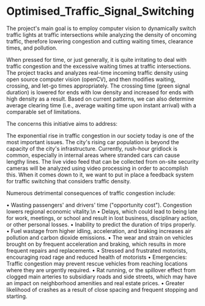 # Optimised_Traffic_Signal_Switching
The project's main goal is to employ computer vision to dynamically switch traffic lights at traffic intersections while analyzing the density of oncoming traffic, therefore lowering congestion and cutting waiting times, clearance times, and pollution.

When pressed for time, or just generally, it is quite irritating to deal with traffic congestion and the excessive waiting times at traffic intersections.
The project tracks and analyzes real-time incoming traffic density using open source computer vision (openCV), and then modifies waiting, crossing, and let-go times appropriately. The crossing time (green signal duration) is lowered for ends with low density and increased for ends with high density as a result. Based on current patterns, we can also determine average clearing time (i.e., average waiting time upon instant arrival) with a comparable set of limitations.

The concerns this initiative aims to address:

The exponential rise in traffic congestion in our society today is one of the most important issues. The city's rising car population is beyond the capacity of the city's infrastructure. Currently, rush-hour gridlock is common, especially in internal areas where stranded cars can cause lengthy lines. The live video feed that can be collected from on-site security cameras will be analyzed using video processing in order to accomplish this. When it comes down to it, we want to put in place a feedback system for traffic switching that considers traffic density.

Numerous detrimental consequences of traffic congestion include:

• Wasting passengers' and drivers' time ("opportunity cost"). Congestion lowers regional economic vitality.\n
• Delays, which could lead to being late for work, meetings, or school and result in lost business, disciplinary action, or other personal losses.
• Inability to predict the duration of trips properly.
• Fuel wastage from higher idling, acceleration, and braking increases air pollution and carbon dioxide emissions.
• The wear and strain on vehicles brought on by frequent acceleration and braking, which results in more frequent repairs and replacements.
•	Stressed and frustrated motorists, encouraging road rage and reduced health of motorists
• Emergencies: Traffic congestion may prevent rescue vehicles from reaching locations where they are urgently required.
• Rat running, or the spillover effect from clogged main arteries to subsidiary roads and side streets, which may have an impact on neighborhood amenities and real estate prices.
• Greater likelihood of crashes as a result of close spacing and frequent stopping and starting.

